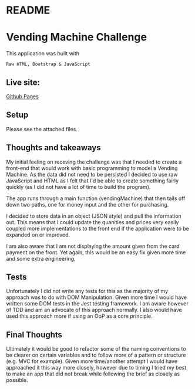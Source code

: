 # README
# Vending Machine Challenge

This application was built with
```
Raw HTML, Bootstrap & JavaScript
```

## Live site:

[Github Pages](https://tom-tee.github.io/vending-machine/)

## Setup

Please see the attached files.


##  Thoughts and takeaways

My initial feeling on receving the challenge was that I needed to create a front-end that would work with basic programming to model a Vending Machine. As the data did not need to be persisted I decided to use raw JavaScript and HTML as I felt that I'd be able to create something fairly quickly (as I did not have a lot of time to build the program).

The app runs through a main function (vendingMachine) that then tails off down two paths, one for money input and the other for purchasing.

I decided to store data in an object (JSON style) and pull the information out. This means that I could update the quanities and prices very easily coupled more implementations to the front end if the application were to be expanded on or improved.

I am also aware that I am not displaying the amount given from the card payment on the front. Yet again, this would be an easy fix given more time and some extra engineering.

## Tests

Unfortunately I did not write any tests for this as the majority of my approach was to do with DOM Manipulation. Given more time I would have written some DOM tests in the Jest testing framework. I am aware however of TDD and am an advocate of this approach normally. I also would have used this approach more if using an OoP as a core principle.

## Final Thoughts

Ultimately it would be good to refactor some of the naming conventions to be clearer on certain variables and to follow more of a pattern or structure (e.g. MVC for example). Given more time/another attempt I would have approached it this way more closely, however due to timing I tried my best to make an app that did not break while following the brief as closely as possible.
